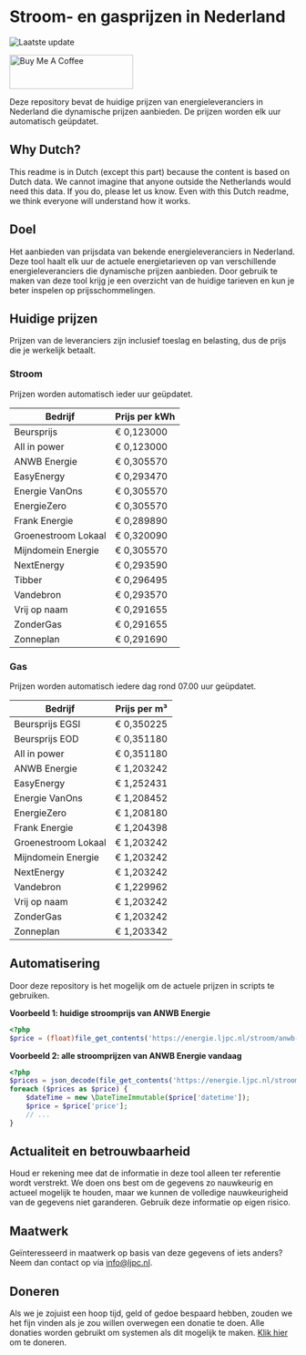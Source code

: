 # Stroom- en gasprijzen in Nederland

![Laatste update](https://img.shields.io/badge/laatste%20update-2025--06--13%2020%3A00%20CET-brightgreen)

<a href="https://www.buymeacoffee.com/Lars-" target="_blank"><img src="https://cdn.buymeacoffee.com/buttons/v2/default-orange.png" alt="Buy Me A Coffee" height="60" style="height: 60px !important;width: 217px !important;" ></a>

Deze repository bevat de huidige prijzen van energieleveranciers in Nederland die dynamische prijzen aanbieden. De prijzen worden elk uur automatisch geüpdatet.

## Why Dutch?

This readme is in Dutch (except this part) because the content is based on Dutch data. We cannot imagine that anyone outside the Netherlands would need this data. If you do, please let us know. Even with this Dutch readme, we think
everyone will understand how it works.

## Doel

Het aanbieden van prijsdata van bekende energieleveranciers in Nederland. Deze tool haalt elk uur de actuele energietarieven op van verschillende energieleveranciers die dynamische prijzen aanbieden. Door gebruik te maken van deze tool
krijg je een overzicht van de huidige tarieven en kun je beter inspelen op prijsschommelingen.

## Huidige prijzen

Prijzen van de leveranciers zijn inclusief toeslag en belasting, dus de prijs die je werkelijk betaalt.

### Stroom

Prijzen worden automatisch ieder uur geüpdatet.

 Bedrijf | Prijs per kWh 
---------|---------------
Beursprijs | € 0,123000
All in power | € 0,123000
ANWB Energie | € 0,305570
EasyEnergy | € 0,293470
Energie VanOns | € 0,305570
EnergieZero | € 0,305570
Frank Energie | € 0,289890
Groenestroom Lokaal | € 0,320090
Mijndomein Energie | € 0,305570
NextEnergy | € 0,293590
Tibber | € 0,296495
Vandebron | € 0,293570
Vrij op naam | € 0,291655
ZonderGas | € 0,291655
Zonneplan | € 0,291690


### Gas

Prijzen worden automatisch iedere dag rond 07.00 uur geüpdatet.

 Bedrijf | Prijs per m³ 
---------|--------------
Beursprijs EGSI | € 0,350225
Beursprijs EOD | € 0,351180
All in power | € 0,351180
ANWB Energie | € 1,203242
EasyEnergy | € 1,252431
Energie VanOns | € 1,208452
EnergieZero | € 1,208180
Frank Energie | € 1,204398
Groenestroom Lokaal | € 1,203242
Mijndomein Energie | € 1,203242
NextEnergy | € 1,203242
Vandebron | € 1,229962
Vrij op naam | € 1,203242
ZonderGas | € 1,203242
Zonneplan | € 1,203342


## Automatisering

Door deze repository is het mogelijk om de actuele prijzen in scripts te gebruiken.

**Voorbeeld 1: huidige stroomprijs van ANWB Energie**

```php
<?php
$price = (float)file_get_contents('https://energie.ljpc.nl/stroom/anwb-energie-nu.txt');

```

**Voorbeeld 2: alle stroomprijzen van ANWB Energie vandaag**

```php
<?php
$prices = json_decode(file_get_contents('https://energie.ljpc.nl/stroom/all-in-power-vandaag.json'),true);
foreach ($prices as $price) {
    $dateTime = new \DateTimeImmutable($price['datetime']);
    $price = $price['price'];
    // ...
}
```

## Actualiteit en betrouwbaarheid

Houd er rekening mee dat de informatie in deze tool alleen ter referentie wordt verstrekt. We doen ons best om de gegevens zo nauwkeurig en actueel mogelijk te houden, maar we kunnen de volledige nauwkeurigheid van de gegevens niet
garanderen. Gebruik deze informatie op eigen risico.

## Maatwerk

Geïnteresseerd in maatwerk op basis van deze gegevens of iets anders? Neem dan contact op
via [info@ljpc.nl](mailto:info@ljpc.nl?subject=Energie%20prijzen).

## Doneren

Als we je zojuist een hoop tijd, geld of gedoe bespaard hebben, zouden we het fijn vinden als je zou willen overwegen een
donatie te doen. Alle donaties worden gebruikt om systemen als dit mogelijk te
maken. [Klik hier](https://www.buymeacoffee.com/Lars-) om te doneren.
